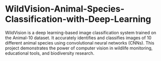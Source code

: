 # WildVision-Animal-Species-Classification-with-Deep-Learning
WildVision is a deep learning-based image classification system trained on the Animal-10 dataset. It accurately identifies and classifies images of 10 different animal species using convolutional neural networks (CNNs). This project demonstrates the power of computer vision in wildlife monitoring, educational tools, and biodiversity research.
